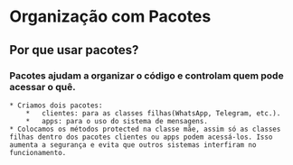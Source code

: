 # Organização com Pacotes

## Por que usar pacotes?

### Pacotes ajudam a organizar o código e controlam quem pode acessar o quê.

	* Criamos dois pacotes:
		*	clientes: para as classes filhas(WhatsApp, Telegram, etc.).
		*	apps: para o uso do sistema de mensagens.
	* Colocamos os métodos protected na classe mãe, assim só as classes filhas dentro dos pacotes clientes ou apps podem acessá-los. Isso aumenta a segurança e evita que outros sistemas interfiram no funcionamento.